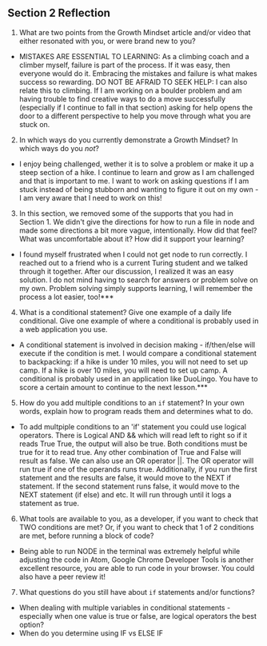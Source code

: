 ## Section 2 Reflection

1. What are two points from the Growth Mindset article and/or video that either resonated with you, or were brand new to you?

- MISTAKES ARE ESSENTIAL TO LEARNING:  As a climbing coach and a climber myself, failure is part of the process.  If it was easy, then everyone would do it.  Embracing the mistakes and failure is what makes success so rewarding.
DO NOT BE AFRAID TO SEEK HELP:  I can also relate this to climbing.  If I am working on a boulder problem and am having trouble to find creative ways to do a move successfully (especially if I continue to fall in that section) asking for help opens the door to a different perspective to help you move through what you are stuck on.

2. In which ways do you currently demonstrate a Growth Mindset? In which ways do you _not_?

- I enjoy being challenged, wether it is to solve a problem or make it up a steep section of a hike.  I continue to learn and grow as I am challenged and that is important to me.  I want to work on asking questions if I am stuck instead of being stubborn and wanting to figure it out on my own - I am very aware that I need to work on this!

3. In this section, we removed some of the supports that you had in Section 1. We didn't give the directions for how to run a file in node and made some directions a bit more vague, intentionally. How did that feel? What was uncomfortable about it? How did it support your learning?

- I found myself frustrated when I could not get node to run correctly.  I reached out to a friend who is a current Turing student and we talked through it together.  After our discussion, I realized it was an easy solution.  I do not mind having to search for answers or problem solve on my own.  Problem solving simply supports learning, I will remember the process a lot easier, too!***

4. What is a conditional statement? Give one example of a daily life conditional. Give one example of where a conditional is probably used in a web application you use.

- A conditional statement is involved in decision making - if/then/else will execute if the condition is met.  I would compare a conditional statement to backpacking: if a hike is under 10 miles, you will not need to set up camp.  If a hike is over 10 miles, you will need to set up camp. A conditional is probably used in an application like DuoLingo.  You have to score a certain amount to continue to the next lesson.***

5. How do you add multiple conditions to an `if` statement? In your own words, explain how to program reads them and determines what to do.

- To add multpiple conditions to an 'if' statement you could use logical operators.  There is Logical AND &&  which will read left to right so if it reads True True, the output will also be true.  Both conditions must be true for it to read true.  Any other combination of True and False will result as false.  We can also use an OR operator ||.  The OR operator will run true if one of the operands runs true.  Additionally, if you run the first statement and the results are false, it would move to the NEXT if statement.  If the second statement runs false, it would move to the NEXT statement (if else) and etc.  It will run through until it logs a statement as true.

6. What tools are available to you, as a developer, if you want to check that TWO conditions are met? Or, if you want to check that 1 of 2 conditions are met, before running a block of code?

- Being able to run NODE in the terminal was extremely helpful while adjusting the code in Atom, Google Chrome Developer Tools is another excellent resource, you are able to run code in your browser.  You could also have a peer review it!

7. What questions do you still have about `if` statements and/or functions?

- When dealing with multiple variables in conditional statements - especially when one value is true or false, are logical operators the best option?
- When do you determine using IF vs ELSE IF
